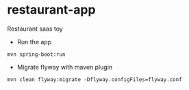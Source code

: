 # restaurant-app
Restaurant saas toy

- Run the app
```
mvn spring-boot:run
```

- Migrate flyway with maven plugin
```
mvn clean flyway:migrate -Dflyway.configFiles=flyway.conf
```